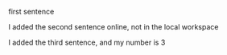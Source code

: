 first sentence

I added the second sentence online, not in the local workspace

I added the third sentence, and my number is 3
